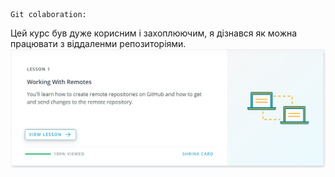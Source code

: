 
	Git colaboration:
Цей курс був дуже корисним і захоплюючим, я дізнався як можна працювати з віддаленми репозиторіями.
![alt-text](https://github.com/littleproger/kottans-backend/blob/master/task_git_collaboration/%D0%91%D0%B5%D0%B7%D1%8B%D0%BC%D1%8F%D0%BD%D0%BD%D1%8B%D0%B9.jpg)